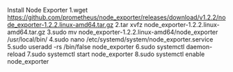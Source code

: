 Install Node Exporter
1.wget https://github.com/prometheus/node_exporter/releases/download/v1.2.2/node_exporter-1.2.2.linux-amd64.tar.gz
2.tar xvfz node_exporter-1.2.2.linux-amd64.tar.gz
3.sudo mv node_exporter-1.2.2.linux-amd64/node_exporter /usr/local/bin/
4.sudo nano /etc/systemd/system/node_exporter.service
5.sudo useradd -rs /bin/false node_exporter
6.sudo systemctl daemon-reload
7.sudo systemctl start node_exporter
8.sudo systemctl enable node_exporter
